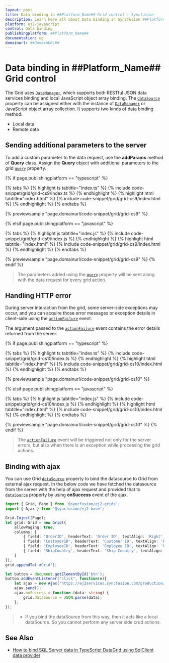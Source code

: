 ```yaml
---
layout: post
title: Data binding in ##Platform_Name## Grid control | Syncfusion
description: Learn here all about Data binding in Syncfusion ##Platform_Name## Grid control of Syncfusion Essential JS 2 and more.
platform: ej2-javascript
control: Data binding 
publishingplatform: ##Platform_Name##
documentation: ug
domainurl: ##DomainURL##
---
```


# Data binding in ##Platform_Name## Grid control

The Grid uses [`DataManager`](../../data), which supports both RESTful JSON data services binding and local JavaScript object array binding. The [`dataSource`](../../api/grid/#datasource) property can be assigned either with the instance of [`DataManager`](../../data) or JavaScript object array collection.
It supports two kinds of data binding method:
* Local data
* Remote data

## Sending additional parameters to the server

To add a custom parameter to the data request, use the **addParams** method of **Query** class. Assign the **Query** object with additional parameters to the grid [`query`](../../api/grid/#query) property.

{% if page.publishingplatform == "typescript" %}

 {% tabs %}
{% highlight ts tabtitle="index.ts" %}
{% include code-snippet/grid/grid-cs9/index.ts %}
{% endhighlight %}
{% highlight html tabtitle="index.html" %}
{% include code-snippet/grid/grid-cs9/index.html %}
{% endhighlight %}
{% endtabs %}
        
{% previewsample "page.domainurl/code-snippet/grid/grid-cs9" %}

{% elsif page.publishingplatform == "javascript" %}

{% tabs %}
{% highlight js tabtitle="index.js" %}
{% include code-snippet/grid/grid-cs9/index.js %}
{% endhighlight %}
{% highlight html tabtitle="index.html" %}
{% include code-snippet/grid/grid-cs9/index.html %}
{% endhighlight %}
{% endtabs %}

{% previewsample "page.domainurl/code-snippet/grid/grid-cs9" %}
{% endif %}

> The parameters added using the [`query`](../../api/grid/#query) property will be sent along with the data request for every grid action.

## Handling HTTP error

During server interaction from the grid, some server-side exceptions may occur, and you can acquire those error messages or exception details
in client-side using the [`actionFailure`](../../api/grid/#actionfailure) event.

The argument passed to the [`actionFailure`](../../api/grid/#actionfailure) event contains the error details returned from the server.

{% if page.publishingplatform == "typescript" %}

 {% tabs %}
{% highlight ts tabtitle="index.ts" %}
{% include code-snippet/grid/grid-cs10/index.ts %}
{% endhighlight %}
{% highlight html tabtitle="index.html" %}
{% include code-snippet/grid/grid-cs10/index.html %}
{% endhighlight %}
{% endtabs %}
        
{% previewsample "page.domainurl/code-snippet/grid/grid-cs10" %}

{% elsif page.publishingplatform == "javascript" %}

{% tabs %}
{% highlight js tabtitle="index.js" %}
{% include code-snippet/grid/grid-cs10/index.js %}
{% endhighlight %}
{% highlight html tabtitle="index.html" %}
{% include code-snippet/grid/grid-cs10/index.html %}
{% endhighlight %}
{% endtabs %}

{% previewsample "page.domainurl/code-snippet/grid/grid-cs10" %}
{% endif %}

> The [`actionFailure`](../../api/grid/#actionfailure) event will be triggered not only for the server errors, but also when there is an exception while processing the grid actions.

## Binding with ajax

You can use Grid [`dataSource`](../../api/grid/#datasource) property to bind the datasource to Grid from external ajax request. In the below code we have fetched the datasource from the server with the help of ajax request and provided that to [`dataSource`](../../api/grid/#datasource) property by using **onSuccess** event of the ajax.

```ts
import { Grid, Page } from '@syncfusion/ej2-grids';
import { Ajax } from '@syncfusion/ej2-base';

Grid.Inject(Page);
let grid: Grid = new Grid({
    allowPaging: true,
    columns: [
        { field: 'OrderID', headerText: 'Order ID', textAlign: 'Right', width: 120 },
        { field: 'CustomerID', headerText: 'Customer ID', textAlign: 'Right', width: 120 },
        { field: 'EmployeeID', headerText: 'Employee ID', textAlign: 'Right', width: 120 },
        { field: 'ShipCountry', headerText: 'Ship Country', textAlign: 'Right', width: 120 }
    ]
});
grid.appendTo('#Grid');

let button = document.getElementById('btn');
button.addEventListener("click", function(e){
    let ajax = new Ajax("https://ej2services.syncfusion.com/production/web-services/api/Orders", "GET");
    ajax.send();
    ajax.onSuccess = function (data: string) {
        grid.dataSource = JSON.parse(data);
    };
});
```

> * If you bind the dataSource from this way, then it acts like a local dataSource. So you cannot perform any server side crud actions.

## See Also

* [How to bind SQL Server data in TypeScript DataGrid using SqlClient data provider](https://www.syncfusion.com/kb/11452/how-to-bind-sql-server-data-in-typescript-datagrid-using-sqlclient-data-provider)